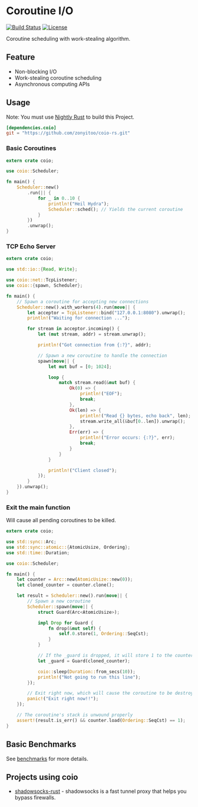 # Coroutine I/O

[![Build Status](https://travis-ci.org/zonyitoo/coio-rs.svg?branch=master)](https://travis-ci.org/zonyitoo/coio-rs)
[![License](https://img.shields.io/github/license/zonyitoo/coio-rs.svg)](https://github.com/zonyitoo/coio-rs)

Coroutine scheduling with work-stealing algorithm.

## Feature

* Non-blocking I/O
* Work-stealing coroutine scheduling
* Asynchronous computing APIs

## Usage

Note: You must use [Nightly Rust](https://doc.rust-lang.org/book/nightly-rust.html) to build this Project.

```toml
[dependencies.coio]
git = "https://github.com/zonyitoo/coio-rs.git"
```

### Basic Coroutines

```rust
extern crate coio;

use coio::Scheduler;

fn main() {
    Scheduler::new()
        .run(|| {
            for _ in 0..10 {
                println!("Heil Hydra");
                Scheduler::sched(); // Yields the current coroutine
            }
        })
        .unwrap();
}
```

### TCP Echo Server

```rust
extern crate coio;

use std::io::{Read, Write};

use coio::net::TcpListener;
use coio::{spawn, Scheduler};

fn main() {
    // Spawn a coroutine for accepting new connections
    Scheduler::new().with_workers(4).run(move|| {
        let acceptor = TcpListener::bind("127.0.0.1:8080").unwrap();
        println!("Waiting for connection ...");

        for stream in acceptor.incoming() {
            let (mut stream, addr) = stream.unwrap();

            println!("Got connection from {:?}", addr);

            // Spawn a new coroutine to handle the connection
            spawn(move|| {
                let mut buf = [0; 1024];

                loop {
                    match stream.read(&mut buf) {
                        Ok(0) => {
                            println!("EOF");
                            break;
                        },
                        Ok(len) => {
                            println!("Read {} bytes, echo back", len);
                            stream.write_all(&buf[0..len]).unwrap();
                        },
                        Err(err) => {
                            println!("Error occurs: {:?}", err);
                            break;
                        }
                    }
                }

                println!("Client closed");
            });
        }
    }).unwrap();
}
```

### Exit the main function

Will cause all pending coroutines to be killed.

```rust
extern crate coio;

use std::sync::Arc;
use std::sync::atomic::{AtomicUsize, Ordering};
use std::time::Duration;

use coio::Scheduler;

fn main() {
    let counter = Arc::new(AtomicUsize::new(0));
    let cloned_counter = counter.clone();

    let result = Scheduler::new().run(move|| {
        // Spawn a new coroutine
        Scheduler::spawn(move|| {
            struct Guard(Arc<AtomicUsize>);

            impl Drop for Guard {
                fn drop(&mut self) {
                    self.0.store(1, Ordering::SeqCst);
                }
            }

            // If the _guard is dropped, it will store 1 to the counter
            let _guard = Guard(cloned_counter);

            coio::sleep(Duration::from_secs(10));
            println!("Not going to run this line");
        });

        // Exit right now, which will cause the coroutine to be destroyed.
        panic!("Exit right now!!");
    });

    // The coroutine's stack is unwound properly
    assert!(result.is_err() && counter.load(Ordering::SeqCst) == 1);
}
```

## Basic Benchmarks

See [benchmarks](benchmarks) for more details.

## Projects using coio

* [shadowsocks-rust](https://github.com/zonyitoo/shadowsocks-rust) - shadowsocks is a fast tunnel proxy that helps you bypass firewalls.
